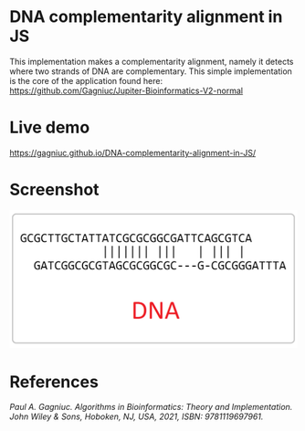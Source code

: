 # DNA complementarity alignment in JS
This implementation makes a complementarity alignment, namely it detects where two strands of DNA are complementary. This simple implementation is the core of the application found here: https://github.com/Gagniuc/Jupiter-Bioinformatics-V2-normal

# Live demo
https://gagniuc.github.io/DNA-complementarity-alignment-in-JS/

# Screenshot

![screenshot](https://github.com/Gagniuc/DNA-complementarity-alignment-in-JS/blob/main/DNA%20complement%20via%20alignment.png)

# References

<i>Paul A. Gagniuc. Algorithms in Bioinformatics: Theory and Implementation. John Wiley & Sons, Hoboken, NJ, USA, 2021, ISBN: 9781119697961.</i>

